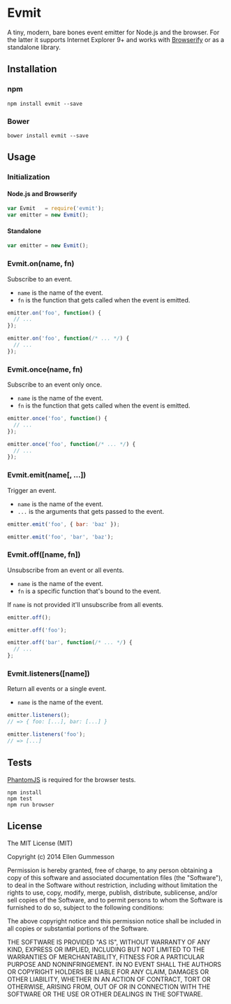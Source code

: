 # Evmit

A tiny, modern, bare bones event emitter for Node.js and the browser. For the latter it supports Internet Explorer 9+ and works with [Browserify](http://browserify.org/) or as a standalone library.

## Installation

### npm

~~~ text
npm install evmit --save
~~~

### Bower

~~~ text
bower install evmit --save
~~~

## Usage

### Initialization

#### Node.js and Browserify

~~~ javascript
var Evmit   = require('evmit');
var emitter = new Evmit();
~~~

#### Standalone

~~~ javascript
var emitter = new Evmit();
~~~

### Evmit.on(name, fn)

Subscribe to an event.

- `name` is the name of the event.
- `fn` is the function that gets called when the event is emitted.

~~~ javascript
emitter.on('foo', function() {
  // ...
});

emitter.on('foo', function(/* ... */) {
  // ...
});
~~~

### Evmit.once(name, fn)

Subscribe to an event only once.

- `name` is the name of the event.
- `fn` is the function that gets called when the event is emitted.

~~~ javascript
emitter.once('foo', function() {
  // ...
});

emitter.once('foo', function(/* ... */) {
  // ...
});
~~~

### Evmit.emit(name[, ...])

Trigger an event.

- `name` is the name of the event.
- `...` is the arguments that gets passed to the event.

~~~ javascript
emitter.emit('foo', { bar: 'baz' });

emitter.emit('foo', 'bar', 'baz');
~~~

### Evmit.off([name, fn])

Unsubscribe from an event or all events.

- `name` is the name of the event.
- `fn` is a specific function that's bound to the event.

If `name` is not provided it'll unsubscribe from all events.

~~~ javascript
emitter.off();

emitter.off('foo');

emitter.off('bar', function(/* ... */) {
  // ...
};
~~~

### Evmit.listeners([name])

Return all events or a single event.

- `name` is the name of the event.

~~~ javascript
emitter.listeners();
// => { foo: [...], bar: [...] }

emitter.listeners('foo');
// => [...]
~~~

## Tests

[PhantomJS](http://phantomjs.org/) is required for the browser tests.

~~~ text
npm install
npm test
npm run browser
~~~

## License

The MIT License (MIT)

Copyright (c) 2014 Ellen Gummesson

Permission is hereby granted, free of charge, to any person obtaining a copy
of this software and associated documentation files (the "Software"), to deal
in the Software without restriction, including without limitation the rights
to use, copy, modify, merge, publish, distribute, sublicense, and/or sell
copies of the Software, and to permit persons to whom the Software is
furnished to do so, subject to the following conditions:

The above copyright notice and this permission notice shall be included in
all copies or substantial portions of the Software.

THE SOFTWARE IS PROVIDED "AS IS", WITHOUT WARRANTY OF ANY KIND, EXPRESS OR
IMPLIED, INCLUDING BUT NOT LIMITED TO THE WARRANTIES OF MERCHANTABILITY,
FITNESS FOR A PARTICULAR PURPOSE AND NONINFRINGEMENT. IN NO EVENT SHALL THE
AUTHORS OR COPYRIGHT HOLDERS BE LIABLE FOR ANY CLAIM, DAMAGES OR OTHER
LIABILITY, WHETHER IN AN ACTION OF CONTRACT, TORT OR OTHERWISE, ARISING FROM,
OUT OF OR IN CONNECTION WITH THE SOFTWARE OR THE USE OR OTHER DEALINGS IN
THE SOFTWARE.
